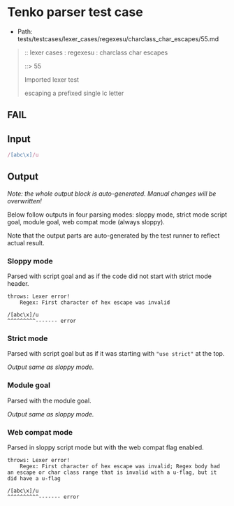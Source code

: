 # Tenko parser test case

- Path: tests/testcases/lexer_cases/regexesu/charclass_char_escapes/55.md

> :: lexer cases : regexesu : charclass char escapes
>
> ::> 55
>
> Imported lexer test
>
> escaping a prefixed single lc letter

## FAIL

## Input

`````js
/[abc\x]/u
`````

## Output

_Note: the whole output block is auto-generated. Manual changes will be overwritten!_

Below follow outputs in four parsing modes: sloppy mode, strict mode script goal, module goal, web compat mode (always sloppy).

Note that the output parts are auto-generated by the test runner to reflect actual result.

### Sloppy mode

Parsed with script goal and as if the code did not start with strict mode header.

`````
throws: Lexer error!
    Regex: First character of hex escape was invalid

/[abc\x]/u
^^^^^^^^^------- error
`````

### Strict mode

Parsed with script goal but as if it was starting with `"use strict"` at the top.

_Output same as sloppy mode._

### Module goal

Parsed with the module goal.

_Output same as sloppy mode._

### Web compat mode

Parsed in sloppy script mode but with the web compat flag enabled.

`````
throws: Lexer error!
    Regex: First character of hex escape was invalid; Regex body had an escape or char class range that is invalid with a u-flag, but it did have a u-flag

/[abc\x]/u
^^^^^^^^^^------- error
`````

